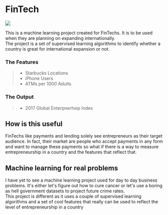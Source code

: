 
# FinTech 
![](https://i.pinimg.com/564x/47/bf/d4/47bfd43db065cd3bc2bf247b2d162020.jpg)


This is a machine learning project created for FinTechs. It is to be used when they are planning on expanding internationally. <br>
The project is a set of supervised learning algorithms to identify whether a country is great for international expansion or not.

### The Features

> - Starbucks Locations 
> - iPhone Users 
> - ATMs per 1000 Adults

### The Output

> - 2017 Global Enterpnerhsip Index

## How is this useful

FinTechs like payments and lending solely see entrepreneurs as their target audience. In fact, their market are people who accept payments in any form and want to manage these payments so what if there is a way to measure entrepreneurship in a country and the features that reflect that.

## Machine learning for real problems

 I have yet to see a machine learning project used for day to day business problems. It's either let's figure out how to cure cancer or let's use a boring as hell government datasets to project future crime rates. <br>
This project is different as it uses a couple of supervised learning algorithms and a set of cool features that really can be used to reflect the level of entrepreneurship in a country 




